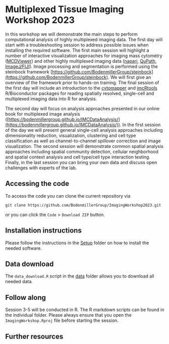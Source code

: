 # Multiplexed Tissue Imaging Workshop 2023

In this workshop we will demonstrate the main steps to perform computational analysis of highly multiplexed imaging data. 
The first day will start with a troubleshooting session to address possible issues when installing the required software. 
The first main session will highlight a number of interactive visualization approaches for imaging mass cytometry ([MCDViewer](https://www.standardbio.com/products-services/software)) and other highly multiplexed imaging data ([napari](https://napari.org/stable/), [QuPath](https://qupath.github.io/), [ImageJ/FIJI](https://imagej.net/software/fiji/)). 
Image processing and segmentation is performed using the steinbock framework [https://github.com/BodenmillerGroup/steinbock](https://github.com/BodenmillerGroup/steinbock). We will first give an overview of the framework prior to hands-on training. The final session of the first day will include an introduction to the [cytomapper](https://www.bioconductor.org/packages/release/bioc/html/cytomapper.html) and [imcRtools](https://bioconductor.org/packages/release/bioc/html/imcRtools.html) R/Bioconductor packages for reading spatially resolved, single-cell and multiplexed imaging data into R for analysis.

The second day will focus on analysis approaches presented in our online book for multiplexed image analysis ([https://bodenmillergroup.github.io/IMCDataAnalysis/](https://bodenmillergroup.github.io/IMCDataAnalysis/)). In the first session of the day we will present general single-cell analysis approaches including dimensionality reduction, visualization, clustering and cell type classification as well as channel-to-channel spillover correction and image visualization. The second session will demonstrate common spatial analysis approaches including spatial community detection, cellular neighborhood and spatial context analysis and cell type/cell type interaction testing. Finally, in the last session you can bring your own data and discuss open challenges with experts of the lab.

## Accessing the code

To access the code you can clone the current repository via

```
git clone https://github.com/BodenmillerGroup/ImagingWorkshop2023.git
```

or you can click the `Code` > `Download ZIP` button.

## Installation instructions

Please follow the instructions in the [Setup](Setup) folder on how to install the needed software.

## Data download

The `data_download.R` script in the [data](data) folder allows you to download all needed data.

## Follow along

Session 3-5 will be conducted in R. The R markdown scripts can be found in the individual folder. Please always ensure that you open the `ImagingWorkshop.Rproj` file before starting the session.

## Further resources
